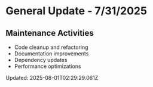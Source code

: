 # General Update - 7/31/2025

## Maintenance Activities

- Code cleanup and refactoring
- Documentation improvements
- Dependency updates
- Performance optimizations

Updated: 2025-08-01T02:29:29.061Z
